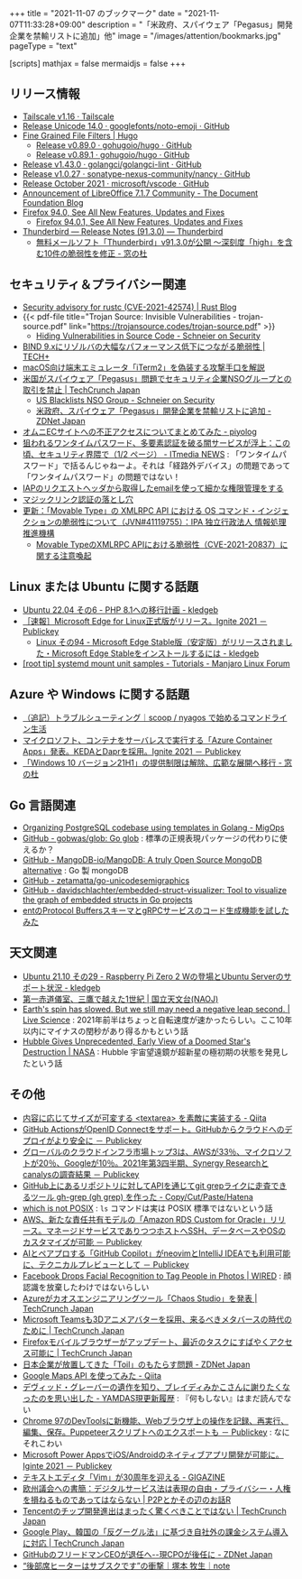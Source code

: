 +++
title = "2021-11-07 のブックマーク"
date =  "2021-11-07T11:33:28+09:00"
description = "「米政府、スパイウェア「Pegasus」開発企業を禁輸リストに追加」他"
image = "/images/attention/bookmarks.jpg"
pageType = "text"

[scripts]
  mathjax = false
  mermaidjs = false
+++

## リリース情報

- [Tailscale v1.16 · Tailscale](https://tailscale.com/blog/tailscale-v1.16/)
- [Release Unicode 14.0 · googlefonts/noto-emoji · GitHub](https://github.com/googlefonts/noto-emoji/releases/tag/v2.034)
- [Fine Grained File Filters | Hugo](https://gohugo.io/news/0.89.0-relnotes/)
  - [Release v0.89.0 · gohugoio/hugo · GitHub](https://github.com/gohugoio/hugo/releases/tag/v0.89.0)
  - [Release v0.89.1 · gohugoio/hugo · GitHub](https://github.com/gohugoio/hugo/releases/tag/v0.89.1)
- [Release v1.43.0 · golangci/golangci-lint · GitHub](https://github.com/golangci/golangci-lint/releases/tag/v1.43.0)
- [Release v1.0.27 · sonatype-nexus-community/nancy · GitHub](https://github.com/sonatype-nexus-community/nancy/releases/tag/v1.0.27)
- [Release October 2021 · microsoft/vscode · GitHub](https://github.com/microsoft/vscode/releases/tag/1.62.0)
- [Announcement of LibreOffice 7.1.7 Community - The Document Foundation Blog](https://blog.documentfoundation.org/blog/2021/11/04/libreoffice-7-1-7-community/)
- [Firefox  94.0, See All New Features, Updates and Fixes](https://www.mozilla.org/en-US/firefox/94.0/releasenotes/)
  - [Firefox  94.0.1, See All New Features, Updates and Fixes](https://www.mozilla.org/en-US/firefox/94.0.1/releasenotes/)
- [Thunderbird — Release Notes (91.3.0) — Thunderbird](https://www.thunderbird.net/en-US/thunderbird/91.3.0/releasenotes/)
  - [無料メールソフト「Thunderbird」v91.3.0が公開 ～深刻度「high」を含む10件の脆弱性を修正 - 窓の杜](https://forest.watch.impress.co.jp/docs/news/1363830.html)

## セキュリティ＆プライバシー関連

- [Security advisory for rustc (CVE-2021-42574) | Rust Blog](https://blog.rust-lang.org/2021/11/01/cve-2021-42574.html)
- {{< pdf-file title="Trojan Source: Invisible Vulnerabilities - trojan-source.pdf" link="https://trojansource.codes/trojan-source.pdf" >}}
  - [Hiding Vulnerabilities in Source Code - Schneier on Security](https://www.schneier.com/blog/archives/2021/11/hiding-vulnerabilities-in-source-code.html)
- [BIND 9.xにリゾルバの大幅なパフォーマンス低下につながる脆弱性 | TECH+](https://news.mynavi.jp/article/20211102-2174911/)
- [macOS向け端末エミュレータ「iTerm2」を偽装する攻撃手口を解説](https://blog.trendmicro.co.jp/archives/29107)
- [米国がスパイウェア「Pegasus」問題でセキュリティ企業NSOグループとの取引を禁止  |  TechCrunch Japan](https://jp.techcrunch.com/2021/11/04/2021-11-03-us-bans-trade-with-security-firm-nso-group-over-pegasus-spyware/)
  - [US Blacklists NSO Group - Schneier on Security](https://www.schneier.com/blog/archives/2021/11/us-blacklists-nso-group.html)
  - [米政府、スパイウェア「Pegasus」開発企業を禁輸リストに追加 - ZDNet Japan](https://japan.zdnet.com/article/35178953/)
- [オムニECサイトへの不正アクセスについてまとめてみた - piyolog](https://piyolog.hatenadiary.jp/entry/2021/11/03/064435)
- [狙われるワンタイムパスワード、多要素認証を破る闇サービスが浮上：この頃、セキュリティ界隈で（1/2 ページ） - ITmedia NEWS](https://www.itmedia.co.jp/news/articles/2111/05/news052.html) : 「ワンタイムパスワード」で括るんじゃねーよ。それは「経路外デバイス」の問題であって「ワンタイムパスワード」の問題ではない！
- [IAPのリクエストヘッダから取得したemailを使って細かな権限管理をする](https://zenn.dev/catnose99/articles/5831a2294818a1)
- [マジックリンク認証の落とし穴](https://zenn.dev/chorkaichan/articles/78b89eab08f55d)
- [更新：「Movable Type」の XMLRPC API における OS コマンド・インジェクションの脆弱性について（JVN#41119755）：IPA 独立行政法人 情報処理推進機構](https://www.ipa.go.jp/security/ciadr/vul/20211020-jvn.html)
  - [Movable TypeのXMLRPC APIにおける脆弱性（CVE-2021-20837）に関する注意喚起](https://www.jpcert.or.jp/at/2021/at210047.html)

## Linux または Ubuntu に関する話題

- [Ubuntu 22.04 その6 - PHP 8.1への移行計画 - kledgeb](https://kledgeb.blogspot.com/2021/10/ubuntu-2204-6-php-81.html)
- [［速報］Microsoft Edge for Linux正式版がリリース。Ignite 2021 － Publickey](https://www.publickey1.jp/blog/21/microsoft_edge_for_linuxignite_2021.html)
  - [Linux その94 - Microsoft Edge Stable版（安定版）がリリースされました・Microsoft Edge Stableをインストールするには - kledgeb](https://kledgeb.blogspot.com/2021/11/linux-94-microsoft-edge-stablemicrosoft.html)
- [[root tip] systemd mount unit samples - Tutorials - Manjaro Linux Forum](https://forum.manjaro.org/t/root-tip-systemd-mount-unit-samples/1191)

## Azure や Windows に関する話題

- [（追記）トラブルシューティング｜scoop / nyagos で始めるコマンドライン生活](https://zenn.dev/zetamatta/books/5ac80a9ddb35fef9a146/viewer/aaaaaa)
- [マイクロソフト、コンテナをサーバレスで実行する「Azure Container Apps」発表。KEDAとDaprを採用。Ignite 2021 － Publickey](https://www.publickey1.jp/blog/21/azure_container_appskedadaprignite_2021.html)
- [「Windows 10 バージョン21H1」の提供制限は解除、広範な展開へ移行 - 窓の杜](https://forest.watch.impress.co.jp/docs/news/1364134.html)

## Go 言語関連

- [Organizing PostgreSQL codebase using templates in Golang - MigOps](https://www.migops.com/blog/2021/10/22/organizing-postgresql-codebase-using-templates-in-golang/)
- [GitHub - gobwas/glob: Go glob](https://github.com/gobwas/glob) : 標準の正規表現パッケージの代わりに使えるか？
- [GitHub - MangoDB-io/MangoDB: A truly Open Source MongoDB alternative](https://github.com/MangoDB-io/MangoDB) : Go 製 mongoDB
- [GitHub - zetamatta/go-unicodesemigraphics](https://github.com/zetamatta/go-unicodesemigraphics)
- [GitHub - davidschlachter/embedded-struct-visualizer: Tool to visualize the graph of embedded structs in Go projects](https://github.com/davidschlachter/embedded-struct-visualizer)
- [entのProtocol BuffersスキーマとgRPCサービスのコード生成機能を試したみた](https://zenn.dev/unm/articles/f73b2ae3a4b4c7)

## 天文関連

- [Ubuntu 21.10 その29 - Raspberry Pi Zero 2 Wの登場とUbuntu Serverのサポート状況 - kledgeb](https://kledgeb.blogspot.com/2021/10/ubuntu-2110-29-raspberry-pi-zero-2.html)
- [第一赤道儀室、三鷹で越えた1世紀 | 国立天文台(NAOJ)](https://www.nao.ac.jp/news/blog/2021/20211029-20cm-telescope-dome.html)
- [Earth's spin has slowed. But we still may need a negative leap second. | Live Science](https://www.livescience.com/earth-spin-negative-leap-second) : 2021年前半はちょっと自転速度が速かったらしい。ここ10年以内にマイナスの閏秒があり得るかもという話
- [Hubble Gives Unprecedented, Early View of a Doomed Star's Destruction | NASA](/feature/goddard/2021/hubble-gives-unprecedented-early-view-of-a-doomed-stars-destruction) : Hubble 宇宙望遠鏡が超新星の極初期の状態を発見したという話

## その他

- [内容に応じてサイズが可変する &lt;textarea&gt; を素敵に実装する - Qiita](https://qiita.com/tsmd/items/fce7bf1f65f03239eef0)
- [GitHub ActionsがOpenID Connectをサポート。GitHubからクラウドへのデプロイがより安全に － Publickey](https://www.publickey1.jp/blog/21/github_actionsopenid_connectgithub.html)
- [グローバルのクラウドインフラ市場トップ3は、AWSが33％、マイクロソフトが20％、Googleが10％。2021年第3四半期、Synergy Researchとcanalysの調査結果 － Publickey](https://www.publickey1.jp/blog/21/3aws3320google1020213synergy_researchcanalys.html)
- [GitHub上にあるリポジトリに対してAPIを通じてgit grepライクに走査できるツール gh-grep (gh grep) を作った - Copy/Cut/Paste/Hatena](https://k1low.hatenablog.com/entry/2021/11/02/083000)
- [which is not POSIX](https://hynek.me/til/which-not-posix/) : `ls` コマンドは実は POSIX 標準ではないという話
- [AWS、新たな責任共有モデルの「Amazon RDS Custom for Oracle」リリース。マネージドサービスでありつつホストへSSH、データベースやOSのカスタマイズが可能 － Publickey](https://www.publickey1.jp/blog/21/awsamazon_rds_custom_for_oraclesshos.html)
- [AIとペアプロする「GitHub Copilot」がneovimとIntelliJ IDEAでも利用可能に、テクニカルプレビューとして － Publickey](https://www.publickey1.jp/blog/21/aigithub_copilotneovimintellij_idea.html)
- [Facebook Drops Facial Recognition to Tag People in Photos | WIRED](https://www.wired.com/story/facebook-drops-facial-recognition-tag-people-photos/) : 顔認識を放棄したわけではないらしい
- [Azureがカオスエンジニアリングツール「Chaos Studio」を発表  |  TechCrunch Japan](https://jp.techcrunch.com/2021/11/03/2021-11-02-azure-gets-a-chaos-studio/)
- [Microsoft Teamsも3Dアニメアバターを採用、来るべきメタバースの時代のために  |  TechCrunch Japan](https://jp.techcrunch.com/2021/11/03/2021-11-02-microsoft-teams-gets-3d-animated-avatars-because-metaverse/)
- [Firefoxモバイルブラウザーがアップデート、最近のタスクにすばやくアクセス可能に  |  TechCrunch Japan](https://jp.techcrunch.com/2021/11/03/2021-11-02-firefoxs-updated-mobile-browser-promises-less-clutter-easier-access-to-recent-tasks/)
- [日本企業が放置してきた「Toil」のもたらす問題 - ZDNet Japan](https://japan.zdnet.com/article/35178498/)
- [Google Maps API を使ってみた - Qiita](https://qiita.com/Haruka-Ogawa/items/997401a2edcd20e61037)
- [デヴィッド・グレーバーの遺作を知り、ブレイディみかこさんに謝りたくなったのを思い出した - YAMDAS現更新履歴](https://yamdas.hatenablog.com/entry/20211104/anarchic-empathy) : 『何もしない』はまだ読んでない
- [Chrome 97のDevToolsに新機能、Webブラウザ上の操作を記録、再実行、編集、保存。Puppeteerスクリプトへのエクスポートも － Publickey](https://www.publickey1.jp/blog/21/chrome_97devtoolswebpuppeteer.html) : なにそれこわい
- [Microsoft Power AppsでiOS/Androidのネイティブアプリ開発が可能に。Iginte 2021 － Publickey](https://www.publickey1.jp/blog/21/microsoft_power_appsiosandroidiginte_2021.html)
- [テキストエディタ「Vim」が30周年を迎える - GIGAZINE](https://gigazine.net/news/20211105-vim-30th-anniversary/)
- [欧州議会への書簡：デジタルサービス法は表現の自由・プライバシー・人権を損ねるものであってはならない | P2Pとかその辺のお話R](https://p2ptk.org/freedom-of-speech/3436)
- [Tencentのチップ開発進出はまったく驚くべきことではない  |  TechCrunch Japan](https://jp.techcrunch.com/2021/11/06/2021-11-04-tencent-chips-semiconductor/)
- [Google Play、韓国の「反グーグル法」に基づき自社外の課金システム導入に対応  |  TechCrunch Japan](https://jp.techcrunch.com/2021/11/05/https-techcrunch-com-2021-11-04-google-play-to-support-alternative-billing-systems-in-south-korea-following-new-law/)
- [GitHubのフリードマンCEOが退任へ--現CPOが後任に - ZDNet Japan](https://japan.zdnet.com/article/35178973/)
- [“後部席ヒーターはサブスクです”の衝撃｜塚本 牧生｜note](https://note.com/tsukamoto/n/n6318b83900cf)

<!-- eof -->
